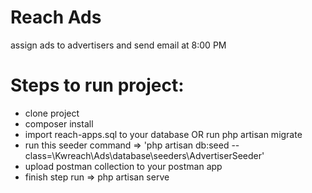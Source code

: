 # Reach Ads
assign ads to advertisers and send email at 8:00 PM

# Steps to run project:
- clone project
- composer install
- import reach-apps.sql to your database OR run php artisan migrate 
- run this seeder command => 'php artisan db:seed --class=\\Kwreach\\Ads\\database\\seeders\\AdvertiserSeeder'
- upload postman collection to your postman app
- finish step run => php artisan serve
